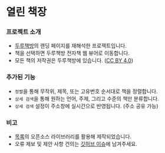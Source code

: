 # 열린 책장

### 프로젝트 소개

- [두루책방](http://xn--hu1b40go5ck8x.com/)의 랜딩 페이지를 재해석한 프로젝트입니다.
- 책을 선택하면 두루책방 전자책 웹 뷰어로 이동합니다.
- 모든 책의 저작권은 두루책방에 있습니다. ([CC BY 4.0](http://xn--hu1b40go5ck8x.com/help.php))

### 추가된 기능

- `정렬`을 통해 무작위, 제목, 또는 고유번호 순서대로 책을 정렬합니다.
- `상세 검색`을 통해 원하는 언어, 주제, 그리고 수준의 책만 분류합니다.
- `상세 검색` 설정이 주소창에 실시간으로 반영됩니다. (주소 공유 가능)

### 비고

- [목록](oss-notice.md)의 오픈소스 라이브러리를 활용해 제작되었습니다.
- 오류 제보 및 제안 사항 건의는 [깃허브 이슈](https://github.com/hyunbinseo/open-bookshelf/issues)에 남겨주세요.

